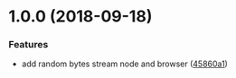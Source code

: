 <a name="1.0.0"></a>
# 1.0.0 (2018-09-18)


### Features

* add random bytes stream node and browser ([45860a1](https://github.com/hugomrdias/iso-random-stream/commit/45860a1))



